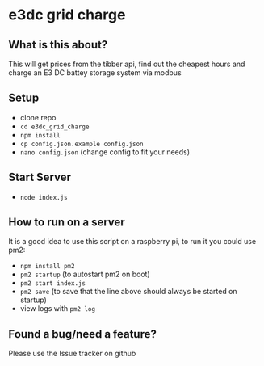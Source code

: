 # e3dc grid charge

## What is this about?

This will get prices from the tibber api, find out the cheapest hours and charge an E3 DC battey storage system via modbus

## Setup
* clone repo
* ```cd e3dc_grid_charge```
* ```npm install```
* ```cp config.json.example config.json```
* ```nano config.json``` (change config to fit your needs)

## Start Server
* ```node index.js```

## How to run on a server
It is a good idea to use this script on a raspberry pi, to run it you could use pm2:
* ```npm install pm2```
* ```pm2 startup``` (to autostart pm2 on boot)
* ```pm2 start index.js```
* ```pm2 save``` (to save that the line above should always be started on startup)
* view logs with ```pm2 log```

## Found a bug/need a feature?
Please use the Issue tracker on github